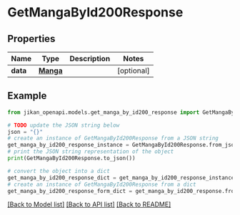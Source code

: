 # GetMangaById200Response


## Properties

Name | Type | Description | Notes
------------ | ------------- | ------------- | -------------
**data** | [**Manga**](Manga.md) |  | [optional] 

## Example

```python
from jikan_openapi.models.get_manga_by_id200_response import GetMangaById200Response

# TODO update the JSON string below
json = "{}"
# create an instance of GetMangaById200Response from a JSON string
get_manga_by_id200_response_instance = GetMangaById200Response.from_json(json)
# print the JSON string representation of the object
print(GetMangaById200Response.to_json())

# convert the object into a dict
get_manga_by_id200_response_dict = get_manga_by_id200_response_instance.to_dict()
# create an instance of GetMangaById200Response from a dict
get_manga_by_id200_response_form_dict = get_manga_by_id200_response.from_dict(get_manga_by_id200_response_dict)
```
[[Back to Model list]](../README.md#documentation-for-models) [[Back to API list]](../README.md#documentation-for-api-endpoints) [[Back to README]](../README.md)


